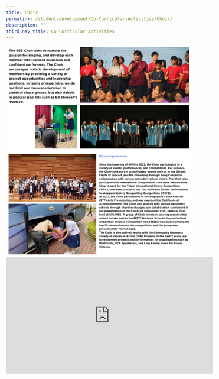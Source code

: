 ```yaml
---
title: Choir
permalink: /student-development/Co-Curricular-Activities/Choir/
description: ""
third_nav_title: Co Curricular Activities
---
```



![](/images/choir2024%20(1).png)![](/images/choir2024%20(2).png)<iframe width="560" height="315" src="https://www.youtube.com/embed/rB_ff8-jLQk" title="YouTube video player" frameborder="0" allow="accelerometer; autoplay; clipboard-write; encrypted-media; gyroscope; picture-in-picture; web-share" allowfullscreen=""></iframe>